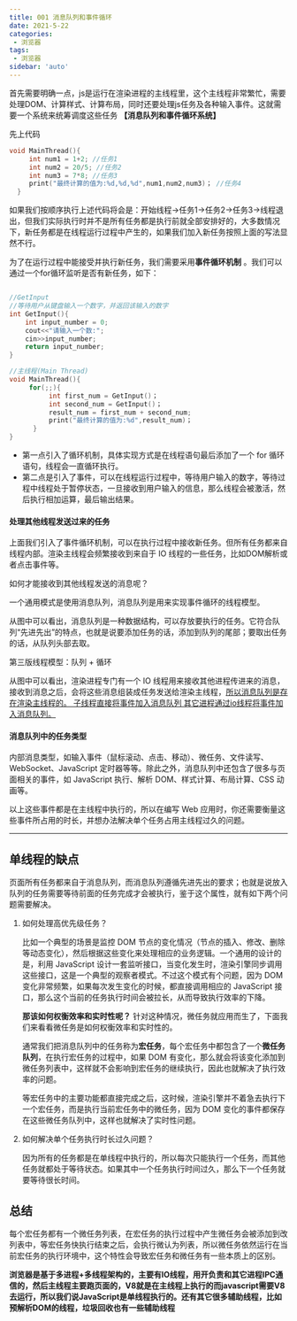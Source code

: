 ```yaml
---
title: 001 消息队列和事件循环
date: 2021-5-22
categories: 
 - 浏览器
tags:
 - 浏览器
sidebar: 'auto'
---
```

首先需要明确一点，js是运行在渲染进程的主线程里，这个主线程非常繁忙，需要处理DOM、计算样式、计算布局，同时还要处理js任务及各种输入事件。这就需要一个系统来统筹调度这些任务 **【消息队列和事件循环系统】** 

先上代码

```c
void MainThread(){
     int num1 = 1+2; //任务1
     int num2 = 20/5; //任务2
     int num3 = 7*8; //任务3
     print("最终计算的值为:%d,%d,%d",num1,num2,num3)； //任务4
  }
```

如果我们按顺序执行上述代码将会是：开始线程->任务1->任务2->任务3->线程退出，但我们实际执行时并不是所有任务都是执行前就全部安排好的，大多数情况下，新任务都是在线程运行过程中产生的，如果我们加入新任务按照上面的写法显然不行。

为了在运行过程中能接受并执行新任务，我们需要采用**事件循环机制** 。我们可以通过一个for循环监听是否有新任务，如下：

```c

//GetInput
//等待用户从键盘输入一个数字，并返回该输入的数字
int GetInput(){
    int input_number = 0;
    cout<<"请输入一个数:";
    cin>>input_number;
    return input_number;
}

//主线程(Main Thread)
void MainThread(){
     for(;;){
          int first_num = GetInput()；
          int second_num = GetInput()；
          result_num = first_num + second_num;
          print("最终计算的值为:%d",result_num)；
      }
}
```

- 第一点引入了循环机制，具体实现方式是在线程语句最后添加了一个 for 循环语句，线程会一直循环执行。
- 第二点是引入了事件，可以在线程运行过程中，等待用户输入的数字，等待过程中线程处于暂停状态，一旦接收到用户输入的信息，那么线程会被激活，然后执行相加运算，最后输出结果。

#### 处理其他线程发送过来的任务

上面我们引入了事件循环机制，可以在执行过程中接收新任务。但所有任务都来自线程内部。渲染主线程会频繁接收到来自于 IO 线程的一些任务，比如DOM解析或者点击事件等。

如何才能接收到其他线程发送的消息呢？

一个通用模式是使用消息队列，消息队列是用来实现事件循环的线程模型。<img :src="$withBase('/brower/mess.png')">

从图中可以看出，消息队列是一种数据结构，可以存放要执行的任务。它符合队列“先进先出”的特点，也就是说要添加任务的话，添加到队列的尾部；要取出任务的话，从队列头部去取。

第三版线程模型：队列 + 循环 <img :src="$withBase('/brower/duiliejincheng.png')">

从图中可以看出，渲染进程专门有一个 IO 线程用来接收其他进程传进来的消息，接收到消息之后，会将这些消息组装成任务发送给渲染主线程，<u>所以消息队列是存在渲染主线程的。 子线程直接将事件加入消息队列 其它进程通过io线程将事件加入消息队列。</u>

#### 消息队列中的任务类型

内部消息类型，如输入事件（鼠标滚动、点击、移动）、微任务、文件读写、WebSocket、JavaScript 定时器等等。除此之外，消息队列中还包含了很多与页面相关的事件，如 JavaScript 执行、解析 DOM、样式计算、布局计算、CSS 动画等。

以上这些事件都是在主线程中执行的，所以在编写 Web 应用时，你还需要衡量这些事件所占用的时长，并想办法解决单个任务占用主线程过久的问题。

----

## 单线程的缺点

页面所有任务都来自于消息队列，而消息队列遵循先进先出的要求；也就是说放入队列的任务需要等待前面的任务完成才会被执行，鉴于这个属性，就有如下两个问题需要解决。

1. 如何处理高优先级任务？

   比如一个典型的场景是监控 DOM 节点的变化情况（节点的插入、修改、删除等动态变化），然后根据这些变化来处理相应的业务逻辑。一个通用的设计的是，利用 JavaScript 设计一套监听接口，当变化发生时，渲染引擎同步调用这些接口，这是一个典型的观察者模式。不过这个模式有个问题，因为 DOM 变化非常频繁，如果每次发生变化的时候，都直接调用相应的 JavaScript 接口，那么这个当前的任务执行时间会被拉长，从而导致执行效率的下降。

   **那该如何权衡效率和实时性呢？** 针对这种情况，微任务就应用而生了，下面我们来看看微任务是如何权衡效率和实时性的。

   通常我们把消息队列中的任务称为**宏任务**，每个宏任务中都包含了一个**微任务队列**，在执行宏任务的过程中，如果 DOM 有变化，那么就会将该变化添加到微任务列表中，这样就不会影响到宏任务的继续执行，因此也就解决了执行效率的问题。

   等宏任务中的主要功能都直接完成之后，这时候，渲染引擎并不着急去执行下一个宏任务，而是执行当前宏任务中的微任务，因为 DOM 变化的事件都保存在这些微任务队列中，这样也就解决了实时性问题。

2. 如何解决单个任务执行时长过久问题？

   因为所有的任务都是在单线程中执行的，所以每次只能执行一个任务，而其他任务就都处于等待状态。如果其中一个任务执行时间过久，那么下一个任务就要等待很长时间。

## 总结

每个宏任务都有一个微任务列表，在宏任务的执行过程中产生微任务会被添加到改列表中，等宏任务快执行结束之后，会执行微认为列表，所以微任务依然运行在当前宏任务的执行环境中，这个特性会导致宏任务和微任务有一些本质上的区别。

**浏览器是基于多进程+多线程架构的，主要有IO线程，用开负责和其它进程IPC通信的，然后主线程主要跑页面的，V8就是在主线程上执行的而javascript需要V8去运行，所以我们说JavaScript是单线程执行的。还有其它很多辅助线程，比如预解析DOM的线程，垃圾回收也有一些辅助线程**
